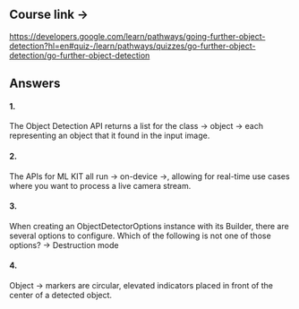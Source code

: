 ## Course link ->

https://developers.google.com/learn/pathways/going-further-object-detection?hl=en#quiz-/learn/pathways/quizzes/go-further-object-detection/go-further-object-detection

## Answers

#### 1.

The Object Detection API returns a list for the class -> object -> each representing an object that it found in the input image.

#### 2.

The APIs for ML KIT all run -> on-device ->, allowing for real-time use cases where you want to process a live camera stream.

#### 3.

When creating an ObjectDetectorOptions instance with its Builder, there are several options to configure. Which of the following is not one of those options? -> Destruction mode

#### 4.

Object -> markers are circular, elevated indicators placed in front of the center of a detected object.
